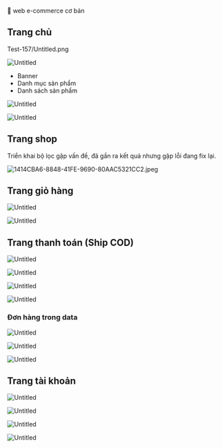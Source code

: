 
📎 web e-commerce cơ bản

## Trang chủ

Test-157/Untitled.png

![Untitled](https://prod-files-secure.s3.us-west-2.amazonaws.com/fd1c5b97-072f-47d9-9a9c-72b4f6251f65/818465ea-cf73-46c7-a234-a8f314a497c3/Untitled.png)

- Banner
- Danh mục sản phẩm
- Danh sách sản phẩm

![Untitled](https://prod-files-secure.s3.us-west-2.amazonaws.com/fd1c5b97-072f-47d9-9a9c-72b4f6251f65/2f140122-0f2e-4fdd-93c6-6298090a9841/Untitled.png)

![Untitled](https://prod-files-secure.s3.us-west-2.amazonaws.com/fd1c5b97-072f-47d9-9a9c-72b4f6251f65/fe131637-3ea5-4742-b834-d790f3cb2776/Untitled.png)

## Trang shop

Triển khai bộ lọc gặp vấn đề, đã gần ra kết quả nhưng gặp lỗi đang fix lại.

![1414CBA6-8848-41FE-9690-80AAC5321CC2.jpeg](https://prod-files-secure.s3.us-west-2.amazonaws.com/fd1c5b97-072f-47d9-9a9c-72b4f6251f65/5e4aa8f3-3d30-43fe-a5bc-d9e7fbed7a89/1414CBA6-8848-41FE-9690-80AAC5321CC2.jpeg)

## Trang giỏ hàng

![Untitled](https://prod-files-secure.s3.us-west-2.amazonaws.com/fd1c5b97-072f-47d9-9a9c-72b4f6251f65/1ba75ebf-5cae-4ffe-895e-e551d9131187/Untitled.png)

![Untitled](https://prod-files-secure.s3.us-west-2.amazonaws.com/fd1c5b97-072f-47d9-9a9c-72b4f6251f65/3e5d69a8-32a6-4024-9002-01624792e365/Untitled.png)

## Trang thanh toán (Ship COD)

![Untitled](https://prod-files-secure.s3.us-west-2.amazonaws.com/fd1c5b97-072f-47d9-9a9c-72b4f6251f65/e08c7061-5cb4-44d7-ba71-ac2e2559d024/Untitled.png)

![Untitled](https://prod-files-secure.s3.us-west-2.amazonaws.com/fd1c5b97-072f-47d9-9a9c-72b4f6251f65/ed26d97b-e0b1-443b-b61d-b5e43742ba70/Untitled.png)

![Untitled](https://prod-files-secure.s3.us-west-2.amazonaws.com/fd1c5b97-072f-47d9-9a9c-72b4f6251f65/1691f699-7212-43d6-8305-563b5523aa86/Untitled.png)

![Untitled](https://prod-files-secure.s3.us-west-2.amazonaws.com/fd1c5b97-072f-47d9-9a9c-72b4f6251f65/fa8742e2-819a-4c1f-9433-452e89d2477d/Untitled.png)

### Đơn hàng trong data

![Untitled](https://prod-files-secure.s3.us-west-2.amazonaws.com/fd1c5b97-072f-47d9-9a9c-72b4f6251f65/21137071-3fbc-4ee9-a9d9-955f94e8a465/Untitled.png)

![Untitled](https://prod-files-secure.s3.us-west-2.amazonaws.com/fd1c5b97-072f-47d9-9a9c-72b4f6251f65/7a8e77b5-c2f7-4a26-9802-893e97c70f51/Untitled.png)

![Untitled](https://prod-files-secure.s3.us-west-2.amazonaws.com/fd1c5b97-072f-47d9-9a9c-72b4f6251f65/db70c9d1-f638-4bfe-a1ab-e96e595fea47/Untitled.png)

## Trang tài khoản

![Untitled](https://prod-files-secure.s3.us-west-2.amazonaws.com/fd1c5b97-072f-47d9-9a9c-72b4f6251f65/e704775e-a2ec-42aa-b087-70d6cb909b66/Untitled.png)

![Untitled](https://prod-files-secure.s3.us-west-2.amazonaws.com/fd1c5b97-072f-47d9-9a9c-72b4f6251f65/4b632223-6509-4d33-a86e-d294e6bb59b0/Untitled.png)

![Untitled](https://prod-files-secure.s3.us-west-2.amazonaws.com/fd1c5b97-072f-47d9-9a9c-72b4f6251f65/569d32cf-7ddb-4043-b8ba-6f211554198f/Untitled.png)

![Untitled](https://prod-files-secure.s3.us-west-2.amazonaws.com/fd1c5b97-072f-47d9-9a9c-72b4f6251f65/3d312914-995a-476b-bcf7-a29d1edb0026/Untitled.png)

